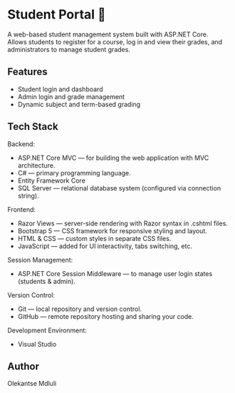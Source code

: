 # Student Portal 🚀

A web-based student management system built with ASP.NET Core.  
Allows students to register for a course, log in and view their grades, and administrators to manage student grades.

## Features
- Student login and dashboard
- Admin login and grade management
- Dynamic subject and term-based grading

## Tech Stack
Backend:
- ASP.NET Core MVC — for building the web application with MVC architecture.
- C# — primary programming language.
- Entity Framework Core
- SQL Server — relational database system (configured via connection string).

Frontend:
- Razor Views — server-side rendering with Razor syntax in .cshtml files.
- Bootstrap 5 — CSS framework for responsive styling and layout.
- HTML & CSS — custom styles in separate CSS files.
- JavaScript — added for UI interactivity, tabs switching, etc.

Session Management:
- ASP.NET Core Session Middleware — to manage user login states (students & admin).

Version Control:
- Git — local repository and version control.
- GitHub — remote repository hosting and sharing your code.

Development Environment:
- Visual Studio 

## Author
Olekantse Mdluli
